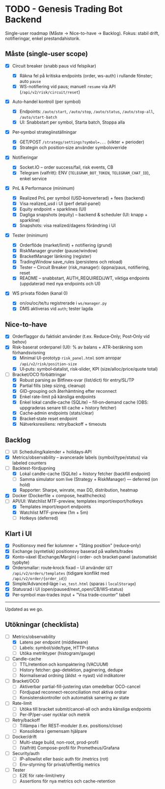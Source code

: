 # TODO - Genesis Trading Bot Backend

Single-user roadmap (Måste → Nice-to-have → Backlog). Fokus: stabil drift, notifieringar, enkel prestandahistorik.

## Måste (single-user scope)

- [x] Circuit breaker (snabb paus vid felspikar)
  - [x] Räkna fel på kritiska endpoints (order, ws-auth) i rullande fönster; auto `pause`
  - [x] WS-notifiering vid paus; manuell `resume` via API (`/api/v2/risk/circuit/reset`)
- [x] Auto-handel kontroll (per symbol)
  - [x] Endpoints: `/auto/start`, `/auto/stop`, `/auto/status`, `/auto/stop-all`, `/auto/start-batch`
  - [x] UI: Snabbstart per symbol, Starta batch, Stoppa alla
- [x] Per‑symbol strategiinställningar
  - [x] GET/POST `/strategy/settings?symbol=...` (vikter + perioder)
  - [x] Strategin och position‑size använder symboloverride
- [x] Notifieringar
  - [x] Socket.IO – order success/fail, risk events, CB
  - [x] Telegram (valfritt): ENV (`TELEGRAM_BOT_TOKEN`, `TELEGRAM_CHAT_ID`), enkel service
- [x] PnL & Performance (minimum)
  - [x] Realized PnL per symbol (USD‑konverterad) + fees (backend)
  - [x] Visa realized_usd i UI (perf detail‑panel)
  - [x] Equity endpoint + sparklines (UI)
  - [x] Dagliga snapshots (equity) – backend & scheduler (UI: knapp + sparkline)
  - [x] Snapshots: visa realized/dagens förändring i UI
- [x] Tester (minimum)

  - [x] Orderflöde (market/limit) + notifiering (grund)
  - [x] RiskManager grunder (pause/window)
  - [x] BracketManager länkning (register)
  - [x] TradingWindow save_rules (persistens och reload)
  - [x] Tester – Circuit Breaker (risk_manager): öppna/paus, notifiering, reset
  - [x] README – snabbstart, AUTH_REQUIRED/JWT, viktiga endpoints (uppdaterad med nya endpoints och UI)

- [x] WS privata flöden (kanal 0)
  - [x] on/ou/oc/te/tu registrerade i `ws/manager.py`
  - [x] DMS aktiveras vid `auth`; tester lagda

## Nice-to-have

- [x] Orderflaggor du faktiskt använder (t.ex. Reduce‑Only; Post‑Only vid behov)
- [x] Risk-baserat orderpanel (UI): % av balans + ATR-beräkning som förhandsvisning
  - [x] Minimal UI-prototyp `risk_panel.html` som anropar `/api/v2/risk/position-size`
  - [x] UI‑puts: symbol‑datalist, risk‑slider, KPI (size/alloc/price/quote total)
- [ ] Bracket/OCO förbättringar
  - [x] Robust parsing av Bitfinex‑svar (list/dict) för entry/SL/TP
  - [x] Partial fills (step sizing, cleanup)
  - [x] GID-grouping och återhämtning efter reconnect
  - [x] Enkel rate-limit på känsliga endpoints
  - [x] Enkel lokal candle‑cache (SQLite) – fill‑on‑demand cache (OBS: uppgraderas senare till cache + history fetcher)
  - [x] Cache‑admin endpoints (stats/clear)
  - [x] Bracket‑state reset endpoint
  - [x] Nätverksresiliens: retry/backoff + timeouts

## Backlog

- [ ] UI: Scheduling/kalender + holidays‑API
- [x] Metrics/observability – avancerade labels (symbol/type/status) via labeled counters
- [ ] Backtest-fördjupning
  - [x] Lokal candle-cache (SQLite) + history fetcher (backfill endpoint)
  - [ ] Samma simulator som live (Strategy + RiskManager) — deferred (on hold)
  - [x] Rapporter: Sharpe, winrate, max DD, distribution, heatmap
- [x] Docker (Dockerfile + compose, healthchecks)
- [ ] API/UI: Watchlist MTF-preview, templates import/export/hotkeys
  - [x] Templates import/export endpoints
  - [x] Watchlist MTF-preview (1m + 5m)
  - [ ] Hotkeys (deferred)

## Klart i UI

- [x] Positionsvy med fler kolumner + "Stäng position" (reduce‑only)
- [x] Exchange (syntetisk) positionsvy baserad på wallets/trades
- [x] Konto‑växel (Exchange/Margin) i order- och bracket‑panel (automatiskt typbyte)
- [x] Ordersmallar: route‑krock fixad – UI använder `GET /api/v2/orders/templates` (tidigare konflikt med `/api/v2/order/{order_id}`)
- [x] Simple/Advanced‑läge i `ws_test.html` (sparas i `localStorage`)
- [x] Statusrad i UI (open/paused/next_open/CB/WS‑status)
- [x] Per‑symbol max‑trades input + "Visa trade‑counter" tabell

---

Updated as we go.

## Utökningar (checklista)

- [ ] Metrics/observability
  - [x] Latens per endpoint (middleware)
  - [ ] Labels: symbol/side/type, HTTP-status
  - [ ] Utöka metriktyper (histogram/gauge)
- [ ] Candle-cache
  - [ ] TTL/retention och kompaktering (VACUUM)
  - [ ] History fetcher: gap-detektion, paginering, dedupe
  - [ ] Normaliserad ordning (äldst → nyast) vid indikatorer
- [ ] Bracket/OCO
  - [ ] Aktiverbar partial-fill-justering utan omedelbar OCO-cancel
  - [ ] Fördjupad reconnect-reconciliation mot aktiva ordrar
  - [ ] Konsistenskontroller och automatisk sanering av state
- [ ] Rate-limit
  - [ ] Utöka till bracket submit/cancel-all och andra känsliga endpoints
  - [ ] Per-IP/per-user nycklar och metrik
- [ ] Retry/backoff
  - [ ] Tillämpa i fler REST-moduler (t.ex. positions/close)
  - [ ] Konsolidera i gemensam hjälpare
- [ ] Docker/drift
  - [ ] Multi-stage build, non-root, prod-profil
  - [ ] (Valfritt) Compose-profil för Prometheus/Grafana
- [ ] Security/auth
  - [ ] IP-allowlist eller basic auth för /metrics (rot)
  - [ ] Env-styrning för privat/offentlig metrics
- [ ] Tester
  - [ ] E2E för rate-limit/retry
  - [ ] Assertions för nya metrics och cache-retention

<!-- Core Mode (klart) -->
